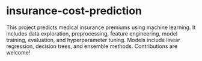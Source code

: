 # insurance-cost-prediction
This project predicts medical insurance premiums using machine learning. It includes data exploration, preprocessing, feature engineering, model training, evaluation, and hyperparameter tuning. Models include linear regression, decision trees, and ensemble methods. Contributions are welcome!
